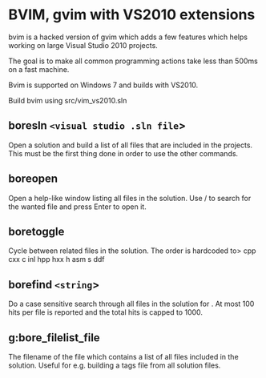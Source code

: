 BVIM, gvim with VS2010 extensions
=======================================================

bvim is a hacked version of gvim which adds a few features which helps working on large Visual Studio 2010 projects.

The goal is to make all common programming actions take less than 500ms on a fast machine.

Bvim is supported on Windows 7 and builds with VS2010.

Build bvim using src/vim_vs2010.sln

boresln `<visual studio .sln file`>
------------------------------------------------------
Open a solution and build a list of all files that are included in the projects. This must be the first thing done in order to use the other commands.

boreopen
-------------------------------------------------------
Open a help-like window listing all files in the solution. Use / to search for the wanted file and press Enter to open it.

boretoggle
-------------------------------------------------------
Cycle between related files in the solution. The order is hardcoded to> cpp cxx c inl hpp hxx h asm s ddf

borefind `<string`>
-------------------------------------------------------
Do a case sensitive search through all files in the solution for <string>. At most 100 hits per file is reported and the total hits is capped to 1000. 

g:bore_filelist_file
-------------------------------------------------------
The filename of the file which contains a list of all files included in the solution. Useful for e.g. building a tags file from all solution files.

